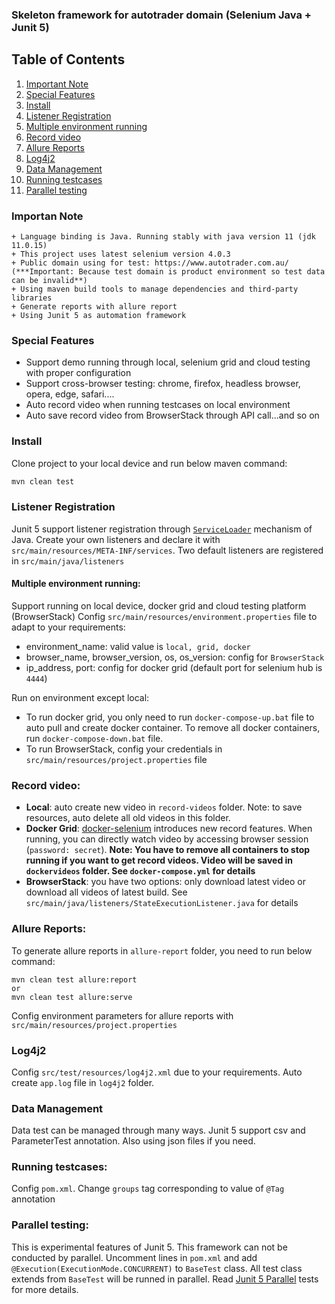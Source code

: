 ### Skeleton framework for autotrader domain (Selenium Java + Junit 5)

## Table of Contents
1. [Important Note](https://github.com/nnson0310/Autotrader_selenium_automation_framework#important-note)
2. [Special Features](https://github.com/nnson0310/Autotrader_selenium_automation_framework#parallel-testing)
3. [Install](https://github.com/nnson0310/Autotrader_selenium_automation_framework#parallel-testing)
4. [Listener Registration](https://github.com/nnson0310/Autotrader_selenium_automation_framework#listener-registration)
5. [Multiple environment running](https://github.com/nnson0310/Autotrader_selenium_automation_framework#multiple-environment-running)
6. [Record video](https://github.com/nnson0310/Autotrader_selenium_automation_framework#record-video)
7. [Allure Reports](https://github.com/nnson0310/Autotrader_selenium_automation_framework#allure-reports)
8. [Log4j2](https://github.com/nnson0310/Autotrader_selenium_automation_framework#log4j2)
9. [Data Management](https://github.com/nnson0310/Autotrader_selenium_automation_framework#data-management)
10. [Running testcases](https://github.com/nnson0310/Autotrader_selenium_automation_framework#running-testcases)
11. [Parallel testing](https://github.com/nnson0310/Autotrader_selenium_automation_framework#parallel-testing)

### Importan Note
````shell
+ Language binding is Java. Running stably with java version 11 (jdk 11.0.15)
+ This project uses latest selenium version 4.0.3
+ Public domain using for test: https://www.autotrader.com.au/ (***Important: Because test domain is product environment so test data can be invalid**)
+ Using maven build tools to manage dependencies and third-party libraries
+ Generate reports with allure report
+ Using Junit 5 as automation framework
`````
### Special Features
+  Support demo running through local, selenium grid and cloud testing with proper configuration
+  Support cross-browser testing: chrome, firefox, headless browser, opera, edge, safari....
+  Auto record video when running testcases on local environment
+  Auto save record video from BrowserStack through API call...and so on

### Install
Clone project to your local device and run below maven command:
```sh
mvn clean test 
```
### Listener Registration
Junit 5 support listener registration through [`ServiceLoader`](https://junit.org/junit5/docs/current/user-guide/#launcher-api-listeners-custom) mechanism of Java. Create your own listeners and declare it with `src/main/resources/META-INF/services`. Two default listeners are registered in `src/main/java/listeners`

#### Multiple environment running:
Support running on local device, docker grid and cloud testing platform (BrowserStack)
Config `src/main/resources/environment.properties` file to adapt to your requirements:
+ environment_name: valid value is `local, grid, docker`
+ browser_name, browser_version, os, os_version: config for `BrowserStack`
+ ip_address, port: config for docker grid (default port for selenium hub is `4444`)

Run on environment except local:
- To run docker grid, you only need to run `docker-compose-up.bat` file to auto pull and create docker container. To remove all docker containers, run `docker-compose-down.bat` file.
- To run BrowserStack, config your credentials in `src/main/resources/project.properties` file

### Record video:
+ **Local**: auto create new video in `record-videos` folder. Note: to save resources, auto delete all old videos in this folder.
+ **Docker Grid**: [docker-selenium](https://github.com/SeleniumHQ/docker-selenium) introduces new record features. When running, you can directly watch video by accessing browser session (`password: secret`).
  **Note: You have to remove all containers to stop running if you want to get record videos. Video will be saved in `dockervideos` folder. See `docker-compose.yml` for details**
+ **BrowserStack**: you have two options: only download latest video or download all videos of latest build. See `src/main/java/listeners/StateExecutionListener.java` for details

### Allure Reports:
To generate allure reports in `allure-report` folder, you need to run below command:
```shell
mvn clean test allure:report
or
mvn clean test allure:serve
```
Config environment parameters for allure reports with `src/main/resources/project.properties`

### Log4j2
Config `src/test/resources/log4j2.xml` due to your requirements. Auto create `app.log` file in `log4j2` folder.

### Data Management
Data test can be managed through many ways. Junit 5 support csv and ParameterTest annotation. Also using json files if you need.

### Running testcases:
Config `pom.xml`. Change `groups` tag corresponding to value of `@Tag` annotation

### Parallel testing:
This is experimental features of Junit 5. This framework can not be conducted by parallel. Uncomment lines in `pom.xml` and add `@Execution(ExecutionMode.CONCURRENT)` to `BaseTest` class. All test class extends from `BaseTest` will be runned in parallel. Read [Junit 5 Parallel](https://junit.org/junit5/docs/snapshot/user-guide/#writing-tests-parallel-execution) tests for more details.
